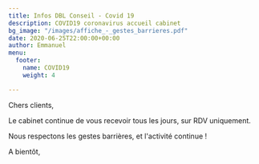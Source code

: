 ```yaml
---
title: Infos DBL Conseil - Covid 19
description: COVID19 coronavirus accueil cabinet
bg_image: "/images/affiche_-_gestes_barrieres.pdf"
date: 2020-06-25T22:00:00+00:00
author: Emmanuel
menu:
  footer:
    name: COVID19
    weight: 4

---
```

Chers clients,

Le cabinet continue de vous recevoir tous les jours, sur RDV uniquement.

Nous respectons les gestes barrières, et l'activité continue !

A bientôt,